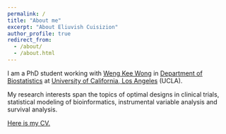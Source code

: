 ```yaml
---
permalink: /
title: "About me"
excerpt: "About Eliuvish Cuisizion"
author_profile: true
redirect_from: 
  - /about/
  - /about.html
---
```


I am a PhD student working with [Weng Kee Wong](https://www.biostat.ucla.edu/people/wong) in [Department of Biostatistics](http://www.biostat.ucla.edu) at [University of California, Los Angeles](http://www.ucla.edu) (UCLA). 

My research interests span the topics of optimal designs in clinical trials, statistical modeling of bioinformatics, instrumental variable analysis and survival analysis.

[Here is my CV.](files/CV.pdf)

